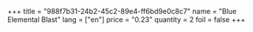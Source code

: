 +++
title = "988f7b31-24b2-45c2-89e4-ff6bd9e0c8c7"
name = "Blue Elemental Blast"
lang = ["en"]
price = "0.23"
quantity = 2
foil = false
+++
